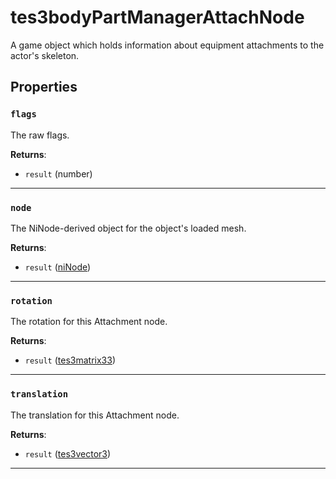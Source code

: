<!---
	This file is autogenerated. Do not edit this file manually. Your changes will be ignored.
	More information: https://github.com/MWSE/MWSE/tree/master/docs
-->

# tes3bodyPartManagerAttachNode
<div class="search_terms" style="display: none">tes3bodypartmanagerattachnode, bodypartmanagerattachnode</div>

A game object which holds information about equipment attachments to the actor's skeleton.

## Properties

### `flags`
<div class="search_terms" style="display: none">flags</div>

The raw flags.

**Returns**:

* `result` (number)

***

### `node`
<div class="search_terms" style="display: none">node</div>

The NiNode-derived object for the object's loaded mesh.

**Returns**:

* `result` ([niNode](../../types/niNode))

***

### `rotation`
<div class="search_terms" style="display: none">rotation</div>

The rotation for this Attachment node.

**Returns**:

* `result` ([tes3matrix33](../../types/tes3matrix33))

***

### `translation`
<div class="search_terms" style="display: none">translation</div>

The translation for this Attachment node.

**Returns**:

* `result` ([tes3vector3](../../types/tes3vector3))

***

